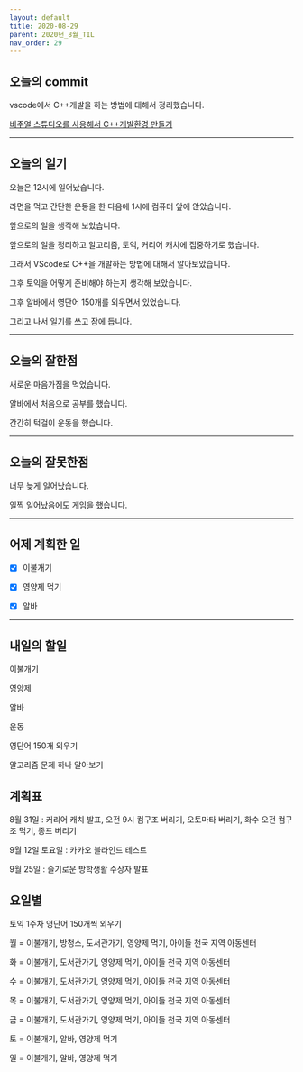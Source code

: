 ```yaml
---
layout: default
title: 2020-08-29
parent: 2020년_8월_TIL
nav_order: 29
---
```


## 오늘의 commit

vscode에서 C++개발을 하는 방법에 대해서 정리했습니다.

[비주얼 스튜디오를 사용해서 C++개발환경 만들기](https://c0dewave.github.io/docs/7-Visual%20Studio%20Code/004-C++develop/)

---

## 오늘의 일기

오늘은 12시에 일어났습니다.

라면을 먹고 간단한 운동을 한 다음에 1시에 컴퓨터 앞에 앉았습니다.

앞으로의 일을 생각해 보았습니다.

앞으로의 일을 정리하고 알고리즘, 토익, 커리어 캐치에 집중하기로 했습니다.

그래서 VScode로 C++을 개발하는 방법에 대해서 알아보았습니다.

그후 토익을 어떻게 준비해야 하는지 생각해 보았습니다.

그후 알바에서 영단어 150개를 외우면서 있었습니다.

그리고 나서 일기를 쓰고 잠에 듭니다.

---

## 오늘의 잘한점

새로운 마음가짐을 먹었습니다.

알바에서 처음으로 공부를 했습니다.

간간히 턱걸이 운동을 했습니다.

---

## 오늘의 잘못한점

너무 늦게 일어났습니다.

일찍 일어났음에도 게임을 했습니다.

---

## 어제 계획한 일

- [X] 이불개기

- [X] 영양제 먹기

- [X] 알바

--- 

## 내일의 할일

이불개기

영양제

알바

운동

영단어 150개 외우기

알고리즘 문제 하나 알아보기

## 계획표

8월 31일 : 커리어 캐치 발표, 오전 9시 컴구조 버리기, 오토마타 버리기, 화수 오전 컴구조 먹기, 종프 버리기

9월 12일 토요일 : 카카오 블라인드 테스트

9월 25일 : 슬기로운 방학생활 수상자 발표

## 요일별

토익 1주차 영단어 150개씩 외우기

월 = 이불개기, 방청소, 도서관가기, 영양제 먹기, 아이들 천국 지역 아동센터

화 = 이불개기, 도서관가기, 영양제 먹기, 아이들 천국 지역 아동센터

수 = 이불개기, 도서관가기, 영양제 먹기, 아이들 천국 지역 아동센터

목 = 이불개기, 도서관가기, 영양제 먹기, 아이들 천국 지역 아동센터

금 = 이불개기, 도서관가기, 영양제 먹기, 아이들 천국 지역 아동센터

토 = 이불개기, 알바, 영양제 먹기

일 = 이불개기, 알바, 영양제 먹기
